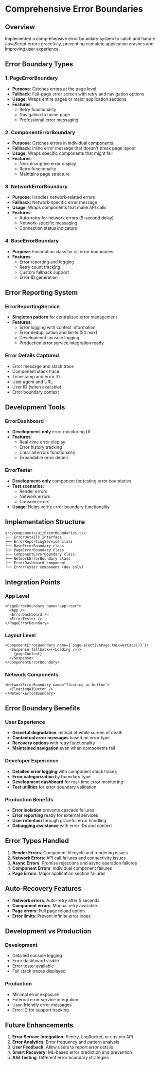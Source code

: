 # Comprehensive Error Boundaries

## Overview
Implemented a comprehensive error boundary system to catch and handle JavaScript errors gracefully, preventing complete application crashes and improving user experience.

## Error Boundary Types

### 1. PageErrorBoundary
- **Purpose**: Catches errors at the page level
- **Fallback**: Full-page error screen with retry and navigation options
- **Usage**: Wraps entire pages or major application sections
- **Features**:
  - Retry functionality
  - Navigation to home page
  - Professional error messaging

### 2. ComponentErrorBoundary  
- **Purpose**: Catches errors in individual components
- **Fallback**: Inline error message that doesn't break page layout
- **Usage**: Wraps specific components that might fail
- **Features**:
  - Non-disruptive error display
  - Retry functionality
  - Maintains page structure

### 3. NetworkErrorBoundary
- **Purpose**: Handles network-related errors
- **Fallback**: Network-specific error message
- **Usage**: Wraps components that make API calls
- **Features**:
  - Auto-retry for network errors (5-second delay)
  - Network-specific messaging
  - Connection status indicators

### 4. BaseErrorBoundary
- **Purpose**: Foundation class for all error boundaries
- **Features**:
  - Error reporting and logging
  - Retry count tracking
  - Custom fallback support
  - Error ID generation

## Error Reporting System

### ErrorReportingService
- **Singleton pattern** for centralized error management
- **Features**:
  - Error logging with context information
  - Error deduplication and limits (50 max)
  - Development console logging
  - Production error service integration ready

### Error Details Captured
- Error message and stack trace
- Component stack trace
- Timestamp and error ID
- User agent and URL
- User ID (when available)
- Error boundary context

## Development Tools

### ErrorDashboard
- **Development-only** error monitoring UI
- **Features**:
  - Real-time error display
  - Error history tracking
  - Clear all errors functionality
  - Expandable error details

### ErrorTester  
- **Development-only** component for testing error boundaries
- **Test scenarios**:
  - Render errors
  - Network errors
  - Console errors
- **Usage**: Helps verify error boundary functionality

## Implementation Structure

```
src/components/ui/ErrorBoundaries.tsx
├── ErrorDetails interface
├── ErrorReportingService class
├── BaseErrorBoundary class
├── PageErrorBoundary class
├── ComponentErrorBoundary class
├── NetworkErrorBoundary class
├── ErrorDashboard component
└── ErrorTester component (dev only)
```

## Integration Points

### App Level
```tsx
<PageErrorBoundary name="app-root">
  <App />
  <ErrorDashboard />
  <ErrorTester />
</PageErrorBoundary>
```

### Layout Level
```tsx
<ComponentErrorBoundary name={`page-${activePage.toLowerCase()}`}>
  <Suspense fallback={<Loading />}>
    {pageContent}
  </Suspense>
</ComponentErrorBoundary>
```

### Network Components
```tsx
<NetworkErrorBoundary name="floating-ai-button">
  <FloatingAIButton />
</NetworkErrorBoundary>
```

## Error Boundary Benefits

### User Experience
- **Graceful degradation** instead of white screen of death
- **Contextual error messages** based on error type
- **Recovery options** with retry functionality
- **Maintained navigation** even when components fail

### Developer Experience
- **Detailed error logging** with component stack traces
- **Error categorization** by boundary type
- **Development dashboard** for real-time error monitoring
- **Test utilities** for error boundary validation

### Production Benefits
- **Error isolation** prevents cascade failures
- **Error reporting** ready for external services
- **User retention** through graceful error handling
- **Debugging assistance** with error IDs and context

## Error Types Handled

1. **Render Errors**: Component lifecycle and rendering issues
2. **Network Errors**: API call failures and connectivity issues  
3. **Async Errors**: Promise rejections and async operation failures
4. **Component Errors**: Individual component failures
5. **Page Errors**: Major application section failures

## Auto-Recovery Features

- **Network errors**: Auto-retry after 5 seconds
- **Component errors**: Manual retry available
- **Page errors**: Full page reload option
- **Error limits**: Prevent infinite error loops

## Development vs Production

### Development
- Detailed console logging
- Error dashboard visible
- Error tester available
- Full stack traces displayed

### Production  
- Minimal error exposure
- External error service integration
- User-friendly error messages
- Error ID for support tracking

## Future Enhancements

1. **Error Service Integration**: Sentry, LogRocket, or custom API
2. **Error Analytics**: Error frequency and pattern analysis
3. **User Feedback**: Allow users to report error details
4. **Smart Recovery**: ML-based error prediction and prevention
5. **A/B Testing**: Different error boundary strategies